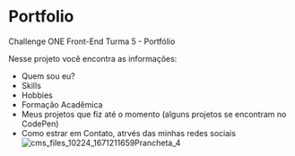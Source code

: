 # Portfolio
Challenge ONE Front-End Turma 5 - Portfólio

Nesse projeto você encontra as informações:
- Quem sou eu?
- Skills
- Hobbies
- Formação Acadêmica
- Meus projetos que fiz até o momento (alguns projetos se encontram no CodePen)
- Como estrar em Contato, atrvés das minhas redes sociais
![cms_files_10224_1671211659Prancheta_4](https://github.com/FilipeORocha/Portfolio/assets/130806911/23c44153-2bca-4ff1-8cf6-aceb523997b6)
